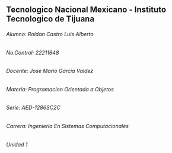 
## Tecnologico Nacional Mexicano - Instituto Tecnologico de Tijuana

###### Alumno: Roldan Castro Luis Alberto
###### No.Control: 22211648
###### Docente: Jose Mario Garcia Valdez
###### Materia: Programacion Orientada a Objetos
###### Serie: AED-1286SC2C
###### Carrera: Ingenieria En Sistemas Computacionales
###### Unidad 1
